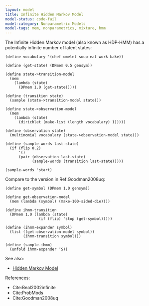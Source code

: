 ```yaml
---
layout: model
title: Infinite Hidden Markov Model
model-status: code-fail
model-category: Nonparametric Models
model-tags: mem, nonparametrics, mixture, hmm
---
```


The Infinite Hidden Markov model (also known as HDP-HMM) has a potentially infinite number of latent states:

    (define vocabulary '(chef omelet soup eat work bake))
    
    (define (get-state) (DPmem 0.5 gensym))
    
    (define state->transition-model 
      (mem 
        (lambda (state) 
          (DPmem 1.0 (get-state)))))
    
    (define (transition state) 
      (sample (state->transition-model state)))
    
    (define state->observation-model 
      (mem 
        (lambda (state) 
          (dirichlet (make-list (length vocabulary) 1)))))
    
    (define (observation state) 
      (multinomial vocabulary (state->observation-model state)))
    
    (define (sample-words last-state) 
      (if (flip 0.2) 
          '() 
          (pair (observation last-state) 
                (sample-words (transition last-state)))))
    
    (sample-words 'start) 

Compare to the version in Ref:Goodman2008uq:

    (define get-symbol (DPmem 1.0 gensym))
    
    (define get-observation-model
      (mem (lambda (symbol) (make-100-sided-die))))
    
    (define ihmm-transition
      (DPmem 1.0 (lambda (state)
                   (if (flip) 'stop (get-symbol)))))
    
    (define (ihmm-expander symbol)
      (list ((get-observation-model symbol))
            (ihmm-transition symbol)))
    
    (define (sample-ihmm)
      (unfold ihmm-expander ’S))

See also:

- [Hidden Markov Model](/models/hmm.html)

References:

- Cite:Beal2002infinite
- Cite:ProbMods
- Cite:Goodman2008uq

